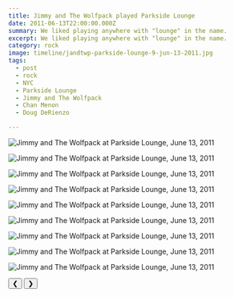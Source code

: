 ```yaml
---
title: Jimmy and The Wolfpack played Parkside Lounge
date: 2011-06-13T22:00:00.000Z
summary: We liked playing anywhere with "lounge" in the name.
excerpt: We liked playing anywhere with "lounge" in the name.
category: rock
image: timeline/jandtwp-parkside-lounge-9-jun-13-2011.jpg
tags:
  - post
  - rock
  - NYC
  - Parkside Lounge
  - Jimmy and The Wolfpack
  - Chan Menon
  - Doug DeRienzo

---
```


<div id="viewport">

![Jimmy and The Wolfpack at Parkside Lounge, June 13, 2011](/static/img/rock/jandtwp-parkside-lounge-jun-13-2011/jandtwp-parkside-lounge-jun-13-2011.jpg "Jimmy and The Wolfpack at Parkside Lounge, June 13, 2011")

![Jimmy and The Wolfpack at Parkside Lounge, June 13, 2011](/static/img/rock/jandtwp-parkside-lounge-jun-13-2011/jandtwp-parkside-lounge-2-jun-13-2011.jpg "Jimmy and The Wolfpack at Parkside Lounge, June 13, 2011")

![Jimmy and The Wolfpack at Parkside Lounge, June 13, 2011](/static/img/rock/jandtwp-parkside-lounge-jun-13-2011/jandtwp-parkside-lounge-3-jun-13-2011.jpg "Jimmy and The Wolfpack at Parkside Lounge, June 13, 2011")

![Jimmy and The Wolfpack at Parkside Lounge, June 13, 2011](/static/img/rock/jandtwp-parkside-lounge-jun-13-2011/jandtwp-parkside-lounge-4-jun-13-2011.jpg "Jimmy and The Wolfpack at Parkside Lounge, June 13, 2011")

![Jimmy and The Wolfpack at Parkside Lounge, June 13, 2011](/static/img/rock/jandtwp-parkside-lounge-jun-13-2011/jandtwp-parkside-lounge-5-jun-13-2011.jpg "Jimmy and The Wolfpack at Parkside Lounge, June 13, 2011")

![Jimmy and The Wolfpack at Parkside Lounge, June 13, 2011](/static/img/rock/jandtwp-parkside-lounge-jun-13-2011/jandtwp-parkside-lounge-6-jun-13-2011.jpg "Jimmy and The Wolfpack at Parkside Lounge, June 13, 2011")

![Jimmy and The Wolfpack at Parkside Lounge, June 13, 2011](/static/img/rock/jandtwp-parkside-lounge-jun-13-2011/jandtwp-parkside-lounge-7-jun-13-2011.jpg "Jimmy and The Wolfpack at Parkside Lounge, June 13, 2011")

![Jimmy and The Wolfpack at Parkside Lounge, June 13, 2011](/static/img/rock/jandtwp-parkside-lounge-jun-13-2011/jandtwp-parkside-lounge-8-jun-13-2011.jpg "Jimmy and The Wolfpack at Parkside Lounge, June 13, 2011")

![Jimmy and The Wolfpack at Parkside Lounge, June 13, 2011](/static/img/rock/jandtwp-parkside-lounge-jun-13-2011/jandtwp-parkside-lounge-9-jun-13-2011.jpg "Jimmy and The Wolfpack at Parkside Lounge, June 13, 2011")

</div>
<div class="flex row-reverse space-between">
  <div id="caption"></div>
  <div class="prevnext-container">
    <button id="buttonPrevious">&#10094;</button>
    <button id="buttonNext">&#10095;</button>
  </div>
</div>